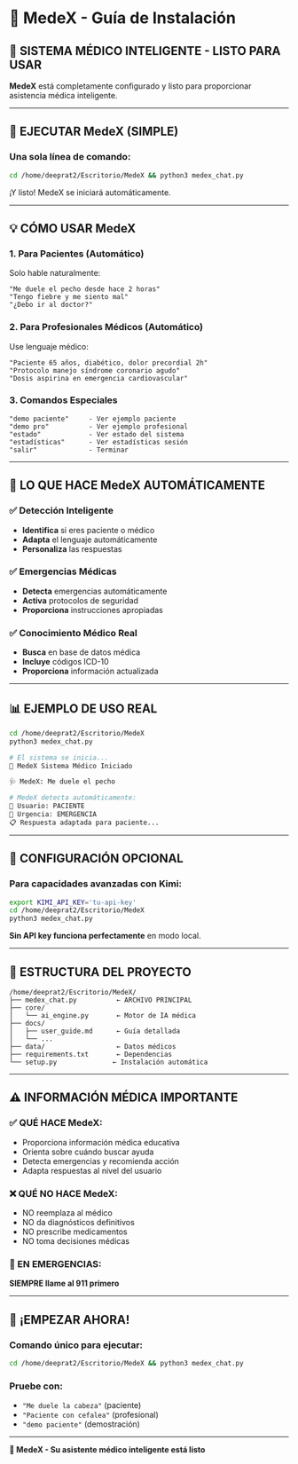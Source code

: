 # 🏥 MedeX - Guía de Instalación

## 🎯 **SISTEMA MÉDICO INTELIGENTE - LISTO PARA USAR**

**MedeX** está completamente configurado y listo para proporcionar asistencia médica inteligente.

---

## 🚀 **EJECUTAR MedeX (SIMPLE)**

### **Una sola línea de comando:**

```bash
cd /home/deeprat2/Escritorio/MedeX && python3 medex_chat.py
```

¡Y listo! MedeX se iniciará automáticamente.

---

## 💡 **CÓMO USAR MedeX**

### **1. Para Pacientes (Automático)**
Solo hable naturalmente:
```
"Me duele el pecho desde hace 2 horas"
"Tengo fiebre y me siento mal"
"¿Debo ir al doctor?"
```

### **2. Para Profesionales Médicos (Automático)**
Use lenguaje médico:
```
"Paciente 65 años, diabético, dolor precordial 2h"
"Protocolo manejo síndrome coronario agudo"
"Dosis aspirina en emergencia cardiovascular"
```

### **3. Comandos Especiales**
```
"demo paciente"     - Ver ejemplo paciente
"demo pro"          - Ver ejemplo profesional  
"estado"            - Ver estado del sistema
"estadísticas"      - Ver estadísticas sesión
"salir"             - Terminar
```

---

## 🧠 **LO QUE HACE MedeX AUTOMÁTICAMENTE**

### ✅ **Detección Inteligente**
- **Identifica** si eres paciente o médico
- **Adapta** el lenguaje automáticamente
- **Personaliza** las respuestas

### ✅ **Emergencias Médicas**
- **Detecta** emergencias automáticamente
- **Activa** protocolos de seguridad
- **Proporciona** instrucciones apropiadas

### ✅ **Conocimiento Médico Real**
- **Busca** en base de datos médica
- **Incluye** códigos ICD-10
- **Proporciona** información actualizada

---

## 📊 **EJEMPLO DE USO REAL**

```bash
cd /home/deeprat2/Escritorio/MedeX
python3 medex_chat.py

# El sistema se inicia...
🏥 MedeX Sistema Médico Iniciado

🩺 MedeX: Me duele el pecho

# MedeX detecta automáticamente:
👤 Usuario: PACIENTE
🚨 Urgencia: EMERGENCIA
📋 Respuesta adaptada para paciente...
```

---

## 🔧 **CONFIGURACIÓN OPCIONAL**

### **Para capacidades avanzadas con Kimi:**
```bash
export KIMI_API_KEY='tu-api-key'
cd /home/deeprat2/Escritorio/MedeX
python3 medex_chat.py
```

**Sin API key funciona perfectamente** en modo local.

---

## 📁 **ESTRUCTURA DEL PROYECTO**

```
/home/deeprat2/Escritorio/MedeX/
├── medex_chat.py          ← ARCHIVO PRINCIPAL
├── core/
│   └── ai_engine.py       ← Motor de IA médica
├── docs/
│   ├── user_guide.md      ← Guía detallada
│   └── ...
├── data/                  ← Datos médicos
├── requirements.txt       ← Dependencias
└── setup.py              ← Instalación automática
```

---

## ⚠️ **INFORMACIÓN MÉDICA IMPORTANTE**

### **✅ QUÉ HACE MedeX:**
- Proporciona información médica educativa
- Orienta sobre cuándo buscar ayuda
- Detecta emergencias y recomienda acción
- Adapta respuestas al nivel del usuario

### **❌ QUÉ NO HACE MedeX:**
- NO reemplaza al médico
- NO da diagnósticos definitivos  
- NO prescribe medicamentos
- NO toma decisiones médicas

### **🚨 EN EMERGENCIAS:**
**SIEMPRE llame al 911 primero**

---

## 🎉 **¡EMPEZAR AHORA!**

### **Comando único para ejecutar:**

```bash
cd /home/deeprat2/Escritorio/MedeX && python3 medex_chat.py
```

### **Pruebe con:**
- `"Me duele la cabeza"` (paciente)
- `"Paciente con cefalea"` (profesional)
- `"demo paciente"` (demostración)

---

**🏥 MedeX - Su asistente médico inteligente está listo**